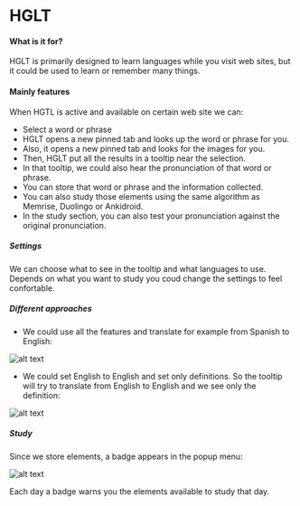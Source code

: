 # HGLT
#### What is it for?
HGLT is primarily designed to learn languages while you visit web sites, but it could be used to learn or remember many things.
#### Mainly features
When HGTL is active and available on certain web site we can:
- Select a word or phrase 
- HGLT opens a new pinned tab and looks up the word or phrase for you. 
- Also, it opens a new pinned tab and looks for the images for you. 
- Then, HGLT put all the results in a tooltip near the selection.
- In that tooltip, we could also hear the pronunciation of that word or phrase. 
- You can store that word or phrase and the information collected.
- You can also study those elements using the same algorithm as Memrise, Duolingo or Ankidroid.
- In the study section, you can also test your pronunciation against the original pronunciation.
##### Settings
We can choose what to see in the tooltip and what languages to use. Depends on what you want to study you coud change the settings to feel confortable.

##### Different approaches
- We could use all the features and translate for example from Spanish to English:

![alt text](https://i.imgur.com/M8e0rYq.png) 

- We could set English to English and set only definitions. So the tooltip will try to translate from English to English and we see only the definition:

![alt text](https://i.imgur.com/vavTxTo.png) 

##### Study

Since we store elements, a badge appears in the popup menu:

![alt text](https://i.imgur.com/8ntRtHg.png)

Each day a badge warns you the elements available to study that day.



